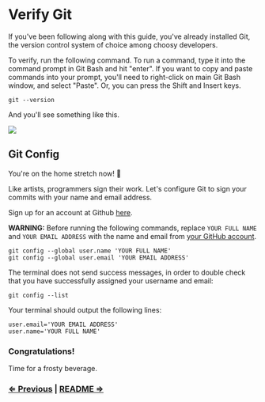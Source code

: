 # Verify Git

If you've been following along with this guide, you've already installed Git, the version control system of choice among choosy developers.

To verify, run the following command. To run a command, type it into the command prompt in Git Bash and hit "enter". If you want to copy and paste commands into your prompt, you'll need to right-click on main Git Bash window, and select "Paste". Or, you can press the Shift and Insert keys.

```
git --version
```

And you'll see something like this.

![](https://i.imgur.com/fnUU61q.png)

## Git Config

You're on the home stretch now! :racehorse:

Like artists, programmers sign their work. Let's configure Git to sign your commits with your name and email address.

Sign up for an account at Github <a href="https://github.com" target="_blank">here</a>.

**WARNING:** Before running the following commands, replace `YOUR FULL NAME` and `YOUR EMAIL ADDRESS` with the name and email from <a href="https://github.com/settings/profile" target="_blank">your GitHub account</a>.

```
git config --global user.name 'YOUR FULL NAME'
git config --global user.email 'YOUR EMAIL ADDRESS'
```

The terminal does not send success messages, in order to double check that you have successfully assigned your username and email:

```
git config --list
```

Your terminal should output the following lines:

```
user.email='YOUR EMAIL ADDRESS'
user.name='YOUR FULL NAME'
```


### Congratulations!

Time for a frosty beverage.


### [⇐ Previous](2_editor.md) | [README ⇒](../../../../)
